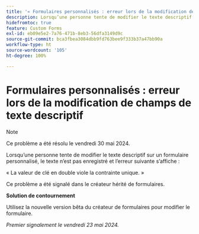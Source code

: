 ```yaml
---
title: '« Formulaires personnalisés : erreur lors de la modification de champs de texte descriptif »'
description: Lorsqu’une personne tente de modifier le texte descriptif sur un formulaire personnalisé, le texte n’est pas enregistré et une erreur s’affiche. Une solution de contournement est disponible.
hidefromtoc: true
feature: Custom Forms
exl-id: eb09e5e2-7a76-471b-8eb3-56dfa3149d9c
source-git-commit: bca3fbea3084dbb9fd763bee9f333b37a47bb90a
workflow-type: ht
source-wordcount: '105'
ht-degree: 100%

---
```


# Formulaires personnalisés : erreur lors de la modification de champs de texte descriptif

>[!NOTE]
>
>Ce problème a été résolu le vendredi 30 mai 2024.

Lorsqu’une personne tente de modifier le texte descriptif sur un formulaire personnalisé, le texte n’est pas enregistré et l’erreur suivante s’affiche :

« La valeur de clé en double viole la contrainte unique. »

Ce problème a été signalé dans le créateur hérité de formulaires.

**Solution de contournement**

Utilisez la nouvelle version bêta du créateur de formulaires pour modifier le formulaire.

_Premier signalement le vendredi 23 mai 2024._
